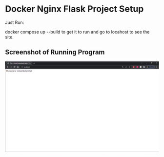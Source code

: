 # Docker Nginx Flask Project Setup

Just Run:

docker compose up --build to get it to run and go to locahost to see the site.

## Screenshot of Running Program

![Running Program](screenshots/VishalSS.png)
